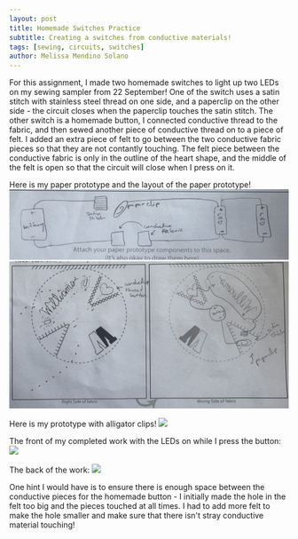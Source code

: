 ```yaml
---
layout: post
title: Homemade Switches Practice
subtitle: Creating a switches from conductive materials!
tags: [sewing, circuits, switches]
author: Melissa Mendino Solano
---
```


For this assignment, I made two homemade switches to light up two LEDs on my sewing sampler from 22 September!
One of the switch uses a satin stitch with stainless steel thread on one side, and a paperclip on the other side - the circuit closes when the paperclip touches the satin stitch.
The other switch is a homemade button, I connected conductive thread to the fabric, and then sewed another piece of conductive thread on to a piece of felt. I added an extra piece of felt to go between the two conductive fabric pieces so that they are not contantly touching.
The felt piece between the conductive fabric is only in the outline of the heart shape, and the middle of the felt is open so that the circuit will close when I press on it.

Here is my paper prototype and the layout of the paper prototype!
![](https://github.com/mmendino/mmendino.github.io/blob/master/assets/img/switches_paper.jpg?raw=true)
![](https://github.com/mmendino/mmendino.github.io/blob/master/assets/img/switches_paper_layout.jpg?raw=true)

Here is my prototype with alligator clips!
![](https://github.com/mmendino/mmendino.github.io/blob/master/assets/img/switches_alligator.jpg?raw=true)

The front of my completed work with the LEDs on while I press the button:
![](https://github.com/mmendino/mmendino.github.io/blob/master/assets/img/switches_front.jpeg?raw=true)

The back of the work:
![](https://github.com/mmendino/mmendino.github.io/blob/master/assets/img/switches_back.jpeg?raw=true)

One hint I would have is to ensure there is enough space between the conductive pieces for the homemade button - I initially made the hole in the felt too big and the pieces touched at all times. I had to add more felt to make the hole smaller and make sure that there isn't stray conductive material touching!
